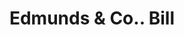 ---
doi: 10.7916/D8PR9704
date_other: '1860'
date_other_textual: 1860-1869
form: printed ephemera
genre:
- Invoices
name:
- Edmunds & Co.
object_in_context_url: https://biggert.cul.columbia.edu/items/view/ave_biggert_00768
subject_hierarchical_geographic:
- Concord, New Hampshire, United States
subject_name:
- Edmunds & Co.
title: Edmunds & Co.. Bill
sort_title: Edmunds & Co.. Bill
call_number: ave_biggert_00768
coordinates:
- 43.20666666666667,-71.53805555555556
pid: ave_biggert_00768
identifiers: ave_biggert_00768
canvas_id: ldpd:396040
permalink: "/items/ave_biggert_00768/"
layout: iiif-image-page
---
